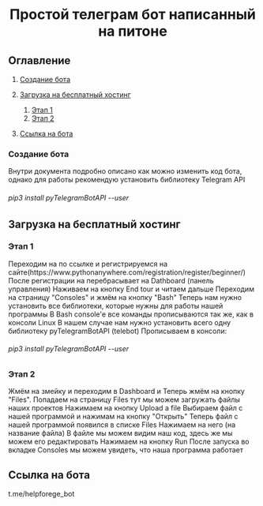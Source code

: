 <h1 align="center">Простой телеграм бот написанный на питоне</h1>

## Оглавление
1. [Создание бота](#Создание-бота)

2. [Загрузка на бесплатный хостинг](#Загрузка-на-бесплатный-хостинг)
    1. [Этап 1](#Этап-1)
    2. [Этап 2](#Этап-2)


3. [Ссылка на бота](#Автор)


<h3>Создание бота</h3>
Внутри документа подробно описано как можно изменить код бота, однако для работы рекомендую установить библиотеку Telegram API 
<h6>pip3 install pyTelegramBotAPI --user</h6>
    
    
 
 <h2>Загрузка на бесплатный хостинг</h2>
 
<h3>Этап 1</h3>
Переходим на по ссылке и регистрируемся на сайте(https://www.pythonanywhere.com/registration/register/beginner/)
После регистрации на перебрасывает на Dathboard (панель управления)
Наживаем на кнопку End tour и читаем дальше
Переходим на страницу "Consoles" и жмём на кнопку "Bash"
Теперь нам нужно установить все библиотеки, которые нужны для работы нашей программы
В Bash console'е все команды прописываются так же, как в консоли Linux
В нашем случае нам нужно установить всего одну библиотеку pyTelegramBotAPI (telebot)
Прописываем в консоли: <h6>pip3 install pyTelegramBotAPI --user</h6>

<h3>Этап 2</h3>
Жмём на змейку и переходим в Dashboard и Теперь жмём на кнопку "Files". Попадаем на страницу Files тут мы можем загружать файлы наших проектов
Нажимаем на кнопку Upload a file
Выбираем файл с нашей программой и нажимам на кнопку "Открыть"
Теперь файл с нашей программой появился в списке Files
Нажимаем на него (на название файла)
В файле мы можем видим наш код, здесь же мы можем его редактировать
Нажимаем на кнопку Run
После запуска во вкладке Consoles мы можем увидеть, что наша программа работает

<h2>Ссылка на бота</h2>
t.me/helpforege_bot

